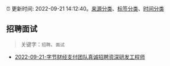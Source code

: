 :alarm_clock: 更新时间: 2022-09-21 14:12:40。[来源分类](../README.md)、[标签分类](../TAGS.md)、[时间分类](../TIMELINE.md)

## 招聘面试


> 关键字：`招聘`、`面试`



- [2022-09-21-字节财经支付团队真诚招聘资深研发工程师](https://www.v2ex.com/t/881979) 